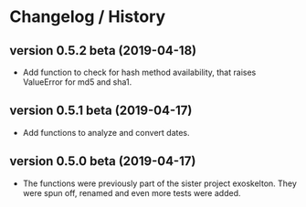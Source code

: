 # Changelog / History

## version 0.5.2 beta (2019-04-18)

* Add function to check for hash method availability, that raises ValueError for md5 and sha1.

## version 0.5.1 beta (2019-04-17)

* Add functions to analyze and convert dates.

## version 0.5.0 beta (2019-04-17)

* The functions were previously part of the sister project exoskelton. They were spun off, renamed and even more tests were added.

